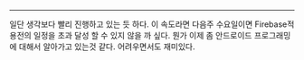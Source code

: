 ___

일단 생각보다 빨리 진행하고 있는 듯 하다. 이 속도라면 다음주 수요일이면 Firebase적용전의 일정을 초과 달성 할 수 있지 않을 까 싶다. 뭔가 이제 좀 안드로이드 프로그래밍에 대해서 알아가고 있는것 같다. 어려우면서도 재미있다. 